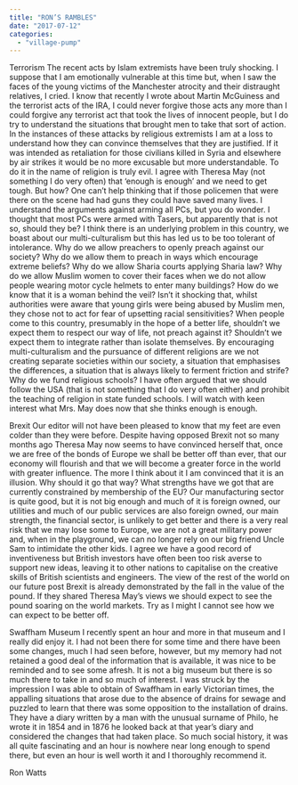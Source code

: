 ```yaml
---
title: "RON’S RAMBLES"
date: "2017-07-12"
categories: 
  - "village-pump"
---
```


Terrorism The recent acts by Islam extremists have been truly shocking. I suppose that I am emotionally vulnerable at this time but, when I saw the faces of the young victims of the Manchester atrocity and their distraught relatives, I cried. I know that recently I wrote about Martin McGuiness and the terrorist acts of the IRA, I could never forgive those acts any more than I could forgive any terrorist act that took the lives of innocent people, but I do try to understand the situations that brought men to take that sort of action. In the instances of these attacks by religious extremists I am at a loss to understand how they can convince themselves that they are justified. If it was intended as retaliation for those civilians killed in Syria and elsewhere by air strikes it would be no more excusable but more understandable. To do it in the name of religion is truly evil. I agree with Theresa May (not something I do very often) that ‘enough is enough’ and we need to get tough. But how? One can’t help thinking that if those policemen that were there on the scene had had guns they could have saved many lives. I understand the arguments against arming all PCs, but you do wonder. I thought that most PCs were armed with Tasers, but apparently that is not so, should they be? I think there is an underlying problem in this country, we boast about our multi-culturalism but this has led us to be too tolerant of intolerance. Why do we allow preachers to openly preach against our society? Why do we allow them to preach in ways which encourage extreme beliefs? Why do we allow Sharia courts applying Sharia law? Why do we allow Muslim women to cover their faces when we do not allow people wearing motor cycle helmets to enter many buildings? How do we know that it is a woman behind the veil? Isn’t it shocking that, whilst authorities were aware that young girls were being abused by Muslim men, they chose not to act for fear of upsetting racial sensitivities? When people come to this country, presumably in the hope of a better life, shouldn’t we expect them to respect our way of life, not preach against it? Shouldn’t we expect them to integrate rather than isolate themselves. By encouraging multi-culturalism and the pursuance of different religions are we not creating separate societies within our society, a situation that emphasises the differences, a situation that is always likely to ferment friction and strife? Why do we fund religious schools? I have often argued that we should follow the USA (that is not something that I do very often either) and prohibit the teaching of religion in state funded schools. I will watch with keen interest what Mrs. May does now that she thinks enough is enough.

Brexit Our editor will not have been pleased to know that my feet are even colder than they were before. Despite having opposed Brexit not so many months ago Theresa May now seems to have convinced herself that, once we are free of the bonds of Europe we shall be better off than ever, that our economy will flourish and that we will become a greater force in the world with greater influence. The more I think about it I am convinced that it is an illusion. Why should it go that way? What strengths have we got that are currently constrained by membership of the EU? Our manufacturing sector is quite good, but it is not big enough and much of it is foreign owned, our utilities and much of our public services are also foreign owned, our main strength, the financial sector, is unlikely to get better and there is a very real risk that we may lose some to Europe, we are not a great military power and, when in the playground, we can no longer rely on our big friend Uncle Sam to intimidate the other kids. I agree we have a good record of inventiveness but British investors have often been too risk averse to support new ideas, leaving it to other nations to capitalise on the creative skills of British scientists and engineers. The view of the rest of the world on our future post Brexit is already demonstrated by the fall in the value of the pound. If they shared Theresa May’s views we should expect to see the pound soaring on the world markets. Try as I might I cannot see how we can expect to be better off.

Swaffham Museum I recently spent an hour and more in that museum and I really did enjoy it. I had not been there for some time and there have been some changes, much I had seen before, however, but my memory had not retained a good deal of the information that is available, it was nice to be reminded and to see some afresh. It is not a big museum but there is so much there to take in and so much of interest. I was struck by the impression I was able to obtain of Swaffham in early Victorian times, the appalling situations that arose due to the absence of drains for sewage and puzzled to learn that there was some opposition to the installation of drains. They have a diary written by a man with the unusual surname of Philo, he wrote it in 1854 and in 1876 he looked back at that year’s diary and considered the changes that had taken place. So much social history, it was all quite fascinating and an hour is nowhere near long enough to spend there, but even an hour is well worth it and I thoroughly recommend it.

Ron Watts
